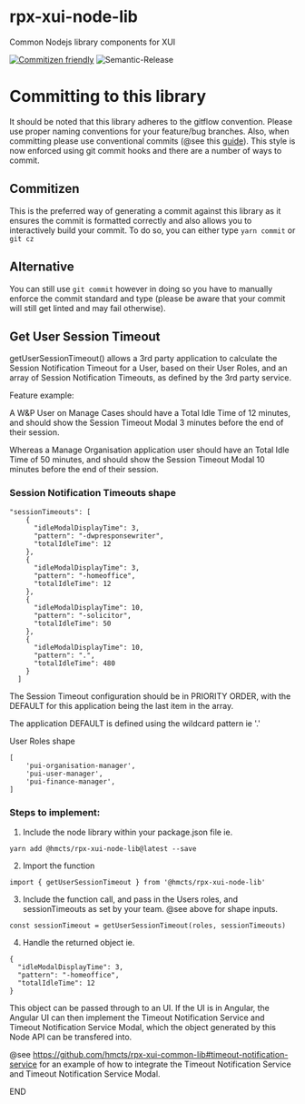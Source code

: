 # rpx-xui-node-lib
Common Nodejs library components for XUI 

[![Commitizen friendly](https://img.shields.io/badge/commitizen-friendly-brightgreen.svg)](http://commitizen.github.io/cz-cli/)
![Semantic-Release](https://github.com/hmcts/rpx-xui-node-lib/workflows/Semantic-Release/badge.svg)

# Committing to this library

It should be noted that this library adheres to the gitflow convention. 
Please use proper naming conventions for your feature/bug branches. Also,
when committing please use conventional commits (@see this [guide](https://medium.com/jobtome-engineering/how-to-generate-changelog-using-conventional-commits-10be40f5826c)). This style
is now enforced using git commit hooks and there are a number of ways to commit.

## Commitizen
This is the preferred way of generating a commit against this library as it ensures the commit is formatted correctly and also
allows you to interactively build your commit. To do so, you can either type ```yarn commit``` or ```git cz```

## Alternative
You can still use ```git commit``` however in doing so you have to manually enforce the commit standard and type (please be aware
that your commit will still get linted and may fail otherwise).

## Get User Session Timeout

getUserSessionTimeout() allows a 3rd party application to calculate the Session Notification Timeout for a User,
based on their User Roles, and an array of Session Notification Timeouts, as defined
by the 3rd party service.

Feature example:

A W&P User on Manage Cases should have a Total Idle Time of 12 minutes,
and should show the Session Timeout Modal 3 minutes before the end of their session.

Whereas a Manage Organisation application user should have an Total Idle Time of 50 minutes,
and should show the Session Timeout Modal 10 minutes before the end of their session.

### Session Notification Timeouts shape

```
"sessionTimeouts": [
    {
      "idleModalDisplayTime": 3,
      "pattern": "-dwpresponsewriter",
      "totalIdleTime": 12
    },
    {
      "idleModalDisplayTime": 3,
      "pattern": "-homeoffice",
      "totalIdleTime": 12
    },
    {
      "idleModalDisplayTime": 10,
      "pattern": "-solicitor",
      "totalIdleTime": 50
    },
    {
      "idleModalDisplayTime": 10,
      "pattern": ".",
      "totalIdleTime": 480
    }
  ]
```

The Session Timeout configuration should be in PRIORITY ORDER, with the DEFAULT for
this application being the last item in the array.

The application DEFAULT is defined using the wildcard pattern ie '.'

User Roles shape

```
[
    'pui-organisation-manager',
    'pui-user-manager',
    'pui-finance-manager',
]
```

### Steps to implement:

1. Include the node library within your package.json file ie.
```
yarn add @hmcts/rpx-xui-node-lib@latest --save
```
2. Import the function
```
import { getUserSessionTimeout } from '@hmcts/rpx-xui-node-lib'
```

3. Include the function call, and pass in the Users roles, and sessionTimeouts
as set by your team. @see above for shape inputs.

```
const sessionTimeout = getUserSessionTimeout(roles, sessionTimeouts)
```
4. Handle the returned object ie.
```
{
  "idleModalDisplayTime": 3,
  "pattern": "-homeoffice",
  "totalIdleTime": 12
}
```

This object can be passed through to an UI. If the UI is in Angular,
the Angular UI can then implement the Timeout Notification Service and Timeout Notification Service Modal,
which the object generated by this Node API can be transfered into.

@see https://github.com/hmcts/rpx-xui-common-lib#timeout-notification-service
for an example of how to integrate the Timeout Notification Service and Timeout Notification Service Modal.

END
